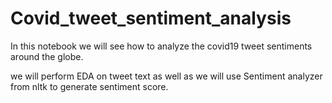 # Covid_tweet_sentiment_analysis
In this notebook we will see how to analyze the covid19 tweet sentiments around the globe.

we will perform EDA on tweet text as well as we will use Sentiment analyzer from nltk to generate sentiment score.
